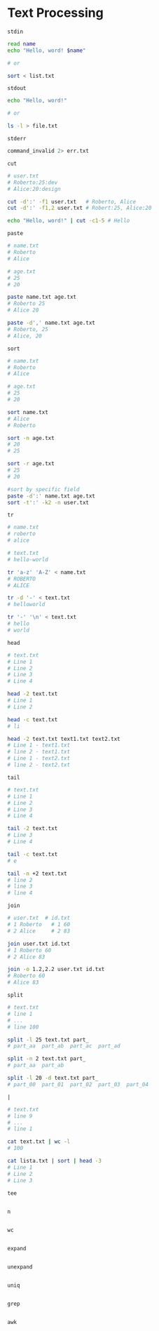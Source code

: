 # Text Processing

`stdin`

```bash
read name
echo "Hello, word! $name"

# or

sort < list.txt
```

`stdout`

```bash
echo "Hello, word!"

# or

ls -l > file.txt
```

`stderr`

```bash
command_invalid 2> err.txt
```

`cut`

```bash
# user.txt
# Roberto:25:dev
# Alice:20:design

cut -d':' -f1 user.txt   # Roberto, Alice
cut -d':' -f1,2 user.txt # Robert:25, Alice:20 

echo "Hello, word!" | cut -c1-5 # Hello
```

`paste`

```bash
# name.txt
# Roberto
# Alice

# age.txt
# 25
# 20

paste name.txt age.txt
# Roberto 25
# Alice 20

paste -d',' name.txt age.txt
# Roberto, 25
# Alice, 20
```

`sort`
```bash
# name.txt
# Roberto
# Alice

# age.txt
# 25
# 20

sort name.txt 
# Alice
# Roberto

sort -n age.txt
# 20
# 25

sort -r age.txt
# 25
# 20

#sort by specific field
paste -d':' name.txt age.txt
sort -t':' -k2 -n user.txt
```

`tr`
```bash
# name.txt
# roberto
# alice

# text.txt
# hello-world

tr 'a-z' 'A-Z' < name.txt
# ROBERTO
# ALICE

tr -d '-' < text.txt
# helloworld

tr '-' '\n' < text.txt
# hello
# world
```

`head`
```bash
# text.txt
# Line 1
# Line 2
# Line 3
# Line 4

head -2 text.txt
# Line 1
# Line 2

head -c text.txt
# li

head -2 text.txt text1.txt text2.txt
# Line 1 - text1.txt
# line 2 - text1.txt
# Line 1 - text2.txt
# line 2 - text2.txt
```

`tail`
```bash
# text.txt
# Line 1
# Line 2
# Line 3
# Line 4

tail -2 text.txt
# Line 3
# Line 4

tail -c text.txt
# e 

tail -n +2 text.txt
# line 2
# line 3
# line 4
```

`join`
```bash
# user.txt  # id.txt
# 1 Roberto   # 1 60
# 2 Alice     # 2 83

join user.txt id.txt
# 1 Roberto 60
# 2 Alice 83

join -o 1.2,2.2 user.txt id.txt
# Roberto 60
# Alice 83
```

`split`
```bash
# text.txt
# line 1
# ...
# line 100

split -l 25 text.txt part_
# part_aa  part_ab  part_ac  part_ad

split -n 2 text.txt part_
# part_aa  part_ab

split -l 20 -d text.txt part_
# part_00  part_01  part_02  part_03  part_04
```

`|`
```bash
# text.txt
# line 9
# ...
# line 1

cat text.txt | wc -l
# 100

cat lista.txt | sort | head -3
# Line 1
# Line 2
# Line 3
```

`tee`
```bash

```

`n`
```bash

```

`wc`
```bash

```

`expand`
```bash

```

`unexpand`
```bash

```

`uniq`
```bash

```

`grep`
```bash

```

`awk`
```bash

```



